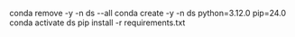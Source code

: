 conda remove -y -n ds --all
conda create -y -n ds python=3.12.0 pip=24.0
conda activate ds
pip install -r requirements.txt